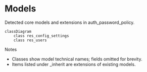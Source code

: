 # Models

Detected core models and extensions in auth_password_policy.

```mermaid
classDiagram
    class res_config_settings
    class res_users
```

Notes
- Classes show model technical names; fields omitted for brevity.
- Items listed under _inherit are extensions of existing models.
